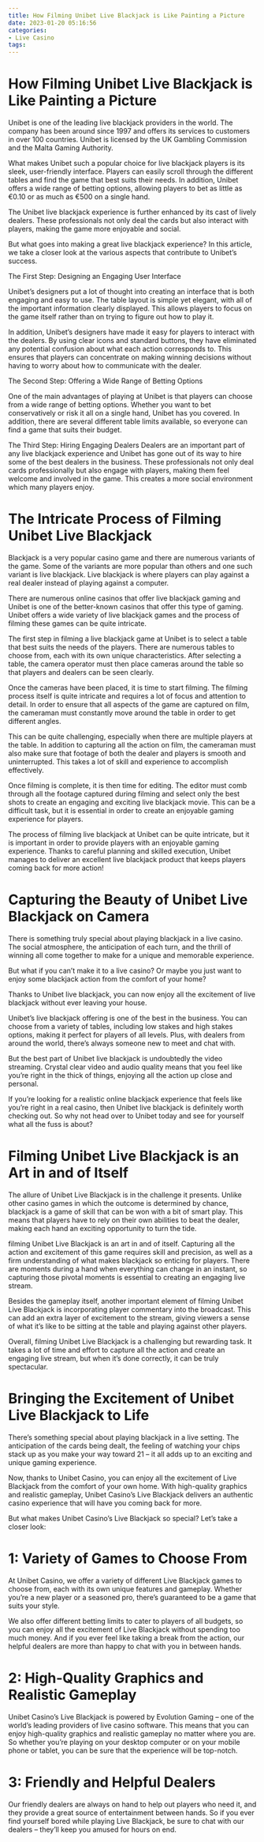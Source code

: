 ```yaml
---
title: How Filming Unibet Live Blackjack is Like Painting a Picture
date: 2023-01-20 05:16:56
categories:
- Live Casino
tags:
---
```



#  How Filming Unibet Live Blackjack is Like Painting a Picture

Unibet is one of the leading live blackjack providers in the world. The company has been around since 1997 and offers its services to customers in over 100 countries. Unibet is licensed by the UK Gambling Commission and the Malta Gaming Authority.

What makes Unibet such a popular choice for live blackjack players is its sleek, user-friendly interface. Players can easily scroll through the different tables and find the game that best suits their needs. In addition, Unibet offers a wide range of betting options, allowing players to bet as little as €0.10 or as much as €500 on a single hand.

The Unibet live blackjack experience is further enhanced by its cast of lively dealers. These professionals not only deal the cards but also interact with players, making the game more enjoyable and social.

But what goes into making a great live blackjack experience? In this article, we take a closer look at the various aspects that contribute to Unibet’s success.

The First Step: Designing an Engaging User Interface

Unibet’s designers put a lot of thought into creating an interface that is both engaging and easy to use. The table layout is simple yet elegant, with all of the important information clearly displayed. This allows players to focus on the game itself rather than on trying to figure out how to play it.

In addition, Unibet’s designers have made it easy for players to interact with the dealers. By using clear icons and standard buttons, they have eliminated any potential confusion about what each action corresponds to. This ensures that players can concentrate on making winning decisions without having to worry about how to communicate with the dealer.

The Second Step: Offering a Wide Range of Betting Options

One of the main advantages of playing at Unibet is that players can choose from a wide range of betting options. Whether you want to bet conservatively or risk it all on a single hand, Unibet has you covered. In addition, there are several different table limits available, so everyone can find a game that suits their budget.

The Third Step: Hiring Engaging Dealers
Dealers are an important part of any live blackjack experience and Unibet has gone out of its way to hire some of the best dealers in the business. These professionals not only deal cards professionally but also engage with players, making them feel welcome and involved in the game. This creates a more social environment which many players enjoy.

#  The Intricate Process of Filming Unibet Live Blackjack 

Blackjack is a very popular casino game and there are numerous variants of the game. Some of the variants are more popular than others and one such variant is live blackjack. Live blackjack is where players can play against a real dealer instead of playing against a computer.

There are numerous online casinos that offer live blackjack gaming and Unibet is one of the better-known casinos that offer this type of gaming. Unibet offers a wide variety of live blackjack games and the process of filming these games can be quite intricate.

The first step in filming a live blackjack game at Unibet is to select a table that best suits the needs of the players. There are numerous tables to choose from, each with its own unique characteristics. After selecting a table, the camera operator must then place cameras around the table so that players and dealers can be seen clearly.

Once the cameras have been placed, it is time to start filming. The filming process itself is quite intricate and requires a lot of focus and attention to detail. In order to ensure that all aspects of the game are captured on film, the cameraman must constantly move around the table in order to get different angles.

This can be quite challenging, especially when there are multiple players at the table. In addition to capturing all the action on film, the cameraman must also make sure that footage of both the dealer and players is smooth and uninterrupted. This takes a lot of skill and experience to accomplish effectively.

Once filming is complete, it is then time for editing. The editor must comb through all the footage captured during filming and select only the best shots to create an engaging and exciting live blackjack movie. This can be a difficult task, but it is essential in order to create an enjoyable gaming experience for players.

The process of filming live blackjack at Unibet can be quite intricate, but it is important in order to provide players with an enjoyable gaming experience. Thanks to careful planning and skilled execution, Unibet manages to deliver an excellent live blackjack product that keeps players coming back for more action!

#  Capturing the Beauty of Unibet Live Blackjack on Camera 

There is something truly special about playing blackjack in a live casino. The social atmosphere, the anticipation of each turn, and the thrill of winning all come together to make for a unique and memorable experience.

But what if you can’t make it to a live casino? Or maybe you just want to enjoy some blackjack action from the comfort of your home?

Thanks to Unibet live blackjack, you can now enjoy all the excitement of live blackjack without ever leaving your house.

Unibet’s live blackjack offering is one of the best in the business. You can choose from a variety of tables, including low stakes and high stakes options, making it perfect for players of all levels. Plus, with dealers from around the world, there’s always someone new to meet and chat with.

But the best part of Unibet live blackjack is undoubtedly the video streaming. Crystal clear video and audio quality means that you feel like you’re right in the thick of things, enjoying all the action up close and personal.

If you’re looking for a realistic online blackjack experience that feels like you’re right in a real casino, then Unibet live blackjack is definitely worth checking out. So why not head over to Unibet today and see for yourself what all the fuss is about?

#  Filming Unibet Live Blackjack is an Art in and of Itself 

The allure of Unibet Live Blackjack is in the challenge it presents. Unlike other casino games in which the outcome is determined by chance, blackjack is a game of skill that can be won with a bit of smart play. This means that players have to rely on their own abilities to beat the dealer, making each hand an exciting opportunity to turn the tide.

 filming Unibet Live Blackjack is an art in and of itself. Capturing all the action and excitement of this game requires skill and precision, as well as a firm understanding of what makes blackjack so enticing for players. There are moments during a hand when everything can change in an instant, so capturing those pivotal moments is essential to creating an engaging live stream.

Besides the gameplay itself, another important element of filming Unibet Live Blackjack is incorporating player commentary into the broadcast. This can add an extra layer of excitement to the stream, giving viewers a sense of what it’s like to be sitting at the table and playing against other players.

Overall, filming Unibet Live Blackjack is a challenging but rewarding task. It takes a lot of time and effort to capture all the action and create an engaging live stream, but when it’s done correctly, it can be truly spectacular.

#  Bringing the Excitement of Unibet Live Blackjack to Life

There’s something special about playing blackjack in a live setting. The anticipation of the cards being dealt, the feeling of watching your chips stack up as you make your way toward 21 – it all adds up to an exciting and unique gaming experience.

Now, thanks to Unibet Casino, you can enjoy all the excitement of Live Blackjack from the comfort of your own home. With high-quality graphics and realistic gameplay, Unibet Casino’s Live Blackjack delivers an authentic casino experience that will have you coming back for more.

But what makes Unibet Casino’s Live Blackjack so special? Let’s take a closer look:

# 1: Variety of Games to Choose From

At Unibet Casino, we offer a variety of different Live Blackjack games to choose from, each with its own unique features and gameplay. Whether you’re a new player or a seasoned pro, there’s guaranteed to be a game that suits your style.

We also offer different betting limits to cater to players of all budgets, so you can enjoy all the excitement of Live Blackjack without spending too much money. And if you ever feel like taking a break from the action, our helpful dealers are more than happy to chat with you in between hands.

# 2: High-Quality Graphics and Realistic Gameplay

Unibet Casino’s Live Blackjack is powered by Evolution Gaming – one of the world’s leading providers of live casino software. This means that you can enjoy high-quality graphics and realistic gameplay no matter where you are. So whether you’re playing on your desktop computer or on your mobile phone or tablet, you can be sure that the experience will be top-notch.

# 3: Friendly and Helpful Dealers

Our friendly dealers are always on hand to help out players who need it, and they provide a great source of entertainment between hands. So if you ever find yourself bored while playing Live Blackjack, be sure to chat with our dealers – they’ll keep you amused for hours on end.
